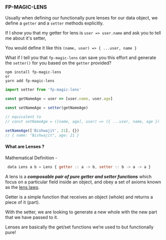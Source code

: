 ### FP-MAGIC-LENS

Usually when defining our functionally pure lenses for our data object, we
define a `getter` and a `setter` methods explicitly.

If I show you that my getter for lens is `user => user.name` and ask you to tell
me about it's setter,

You would define it like this `(name, user) => { ...user, name }`

What if I tell you that `fp-magic-lens` can save you this effort and generate
the `setter()` for you based on the `getter` provided?

```shell
npm install fp-magic-lens
or
yarn add fp-magic-lens
```

```ts
import setter from 'fp-magic-lens'

const getNameAge = user => [user.name, user.age]

const setNameAge = setter(getNameAge)

// equivalent to
// const setNameAge = ([name, age], user) => ({ ...user, name, age })

setNameAge(['Bishwajit', 21], {})
// { name: "Bishwajit", age: 21 }
```

#### What are Lenses ?

Mathematical Definition -

```js
 data Lens a b = Lens { getter :: a -> b, setter :: b -> a -> a }
```

A lens is a **_composable pair of pure getter and setter functions_** which
focus on a particular field inside an object, and obey a set of axioms known as
the
[lens laws](https://en.wikibooks.org/wiki/Haskell/Lenses_and_functional_references).

Getter is a simple function that receives an object (whole) and returns a piece
of it (part).

With the setter, we are looking to generate a new whole with the new part that
we have passed to it.

Lenses are basically the get/set functions we’re used to but functionally pure!
